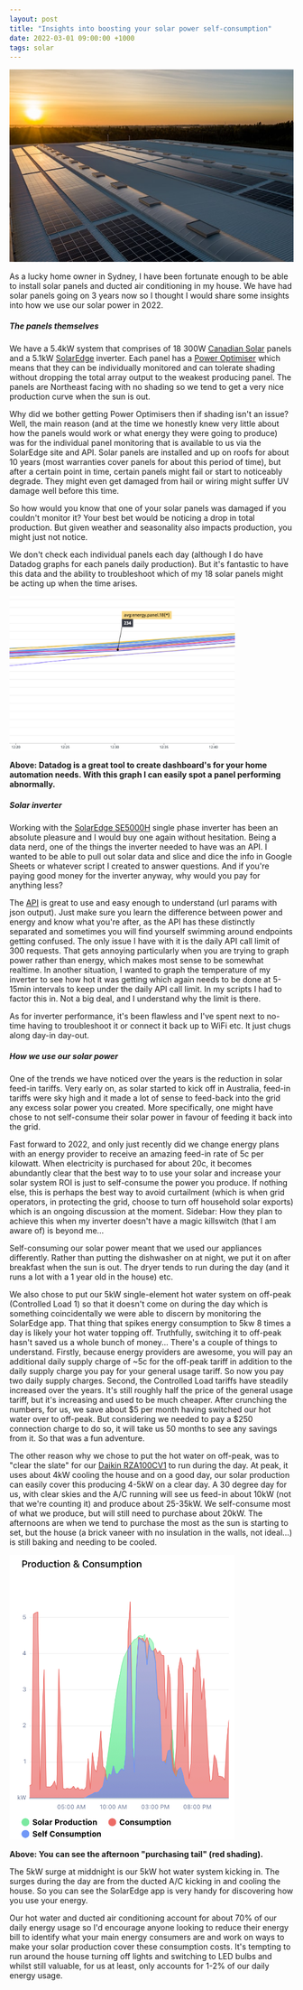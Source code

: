 ```yaml
---
layout: post
title: "Insights into boosting your solar power self-consumption"
date: 2022-03-01 09:00:00 +1000
tags: solar
---
```


<img src="assets/images/solar-panels.jpeg" alt="Pipes" width="600"/>

As a lucky home owner in Sydney, I have been fortunate enough to be able to install solar panels and ducted air
conditioning in my house. We have had solar panels going on 3 years now so I thought I would share some insights into
how we use our solar power in 2022.

##### The panels themselves

We have a 5.4kW system that comprises of 18 300W [Canadian Solar][2] panels and a 5.1kW [SolarEdge][3] inverter. Each panel has a
[Power Optimiser][6] which means that they can be individually monitored and can tolerate shading without dropping the
total array output to the weakest producing panel. The panels are Northeast facing with no shading so we tend to get a
very nice production curve when the sun is out.

Why did we bother getting Power Optimisers then if shading isn't an issue? Well, the main reason (and at the time we
honestly knew very little about how the panels would work or what energy they were going to produce) was for the
individual panel monitoring that is available to us via the SolarEdge site and API. Solar panels are installed and up on
roofs for about 10 years (most warranties cover panels for about this period of time), but after a certain point in time,
certain panels might fail or start to noticeably degrade. They might even get damaged from hail or wiring might suffer
UV damage well before this time.

So how would you know that one of your solar panels was damaged if you couldn't monitor it? Your best bet would be
noticing a drop in total production. But given weather and seasonality also impacts production, you might just not notice.

We don't check each individual panels each day (although I do have Datadog graphs for each panels daily production).
But it's fantastic to have this data and the ability to troubleshoot which of my 18 solar panels might be acting up when
the time arises.

<img src="assets/images/panel-energy.png" alt="Panel Monitoring" width="400"/>

**Above: Datadog is a great tool to create dashboard's for your home automation needs. With this graph I can easily spot a panel performing abnormally.**

##### Solar inverter

Working with the [SolarEdge SE5000H][4] single phase inverter has been an absolute pleasure and I would buy one again
without hesitation. Being a data nerd, one of the things the inverter needed to have was an API. I wanted to be able to
pull out solar data and slice and dice the info in Google Sheets or whatever script I created to answer questions.
And if you're paying good money for the inverter anyway, why would you pay for anything less?

The [API][1] is great to use and easy enough to understand (url params with json output). Just make sure you learn the
difference between power and energy and know what you're after, as the API has these distinctly separated and sometimes
you will find yourself swimming around endpoints getting confused. The only issue I have with it is the daily API
call limit of 300 requests. That gets annoying particularly when you are trying to graph power rather than energy,
which makes most sense to be somewhat realtime. In another situation, I wanted to graph the temperature of my inverter
to see how hot it was getting which again needs to be done at 5-15min intervals to keep under the daily API call limit.
In my scripts I had to factor this in. Not a big deal, and I understand why the limit is there.

As for inverter performance, it's been flawless and I've spent next to no-time having to troubleshoot it or connect it
back up to WiFi etc. It just chugs along day-in day-out.

##### How we use our solar power

One of the trends we have noticed over the years is the reduction in solar feed-in tariffs. Very early on, as solar
started to kick off in Australia, feed-in tariffs were sky high and it made a lot of sense to feed-back into the grid
any excess solar power you created. More specifically, one might have chose to not self-consume their solar power in
favour of feeding it back into the grid.

Fast forward to 2022, and only just recently did we change energy plans with an energy provider to receive an amazing
feed-in rate of 5c per kilowatt. When electricity is purchased for about 20c, it becomes abundantly clear that the best
way to to use your solar and increase your solar system ROI is just to self-consume the power you produce.
If nothing else, this is perhaps the best way to avoid curtailment (which is when grid operators, in protecting the grid,
choose to turn off household solar exports) which is an ongoing discussion at the moment. Sidebar: How they plan to
achieve this when my inverter doesn't have a magic killswitch (that I am aware of) is beyond me…

Self-consuming our solar power meant that we used our appliances differently. Rather than putting the dishwasher on at
night, we put it on after breakfast when the sun is out. The dryer tends to run during the day (and it runs a lot with a
1 year old in the house) etc.

We also chose to put our 5kW single-element hot water system on off-peak (Controlled Load 1) so that it doesn't come on
during the day which is something coincidentally we were able to discern by monitoring the SolarEdge app. That thing that
spikes energy consumption to 5kw 8 times a day is likely your hot water topping off. Truthfully, switching it to off-peak
hasn't saved us a whole bunch of money... There's a couple of things to understand. Firstly, because energy providers
are awesome, you will pay an additional daily supply charge of ~5c for the off-peak tariff in addition to the daily
supply charge you pay for your general usage tariff. So now you pay two daily supply charges. Second, the Controlled Load
tariffs have steadily increased over the years. It's still roughly half the price of the general usage tariff, but it's
increasing and used to be much cheaper. After crunching the numbers, for us, we save about $5 per month having switched
our hot water over to off-peak. But considering we needed to pay a $250 connection charge to do so, it will take us 50
months to see any savings from it. So that was a fun adventure.

The other reason why we chose to put the hot water on off-peak, was to "clear the slate" for our [Daikin RZA100CV1][5] to run during
the day. At peak, it uses about 4kW cooling the house and on a good day, our solar production can easily cover this
producing 4-5kW on a clear day. A 30 degree day for us, with clear skies and the A/C running will see us feed-in about
10kW (not that we're counting it) and produce about 25-35kW. We self-consume most of what we produce, but will still need
to purchase about 20kW. The afternoons are when we tend to purchase the most as the sun is starting to set, but the house
(a brick vaneer with no insulation in the walls, not ideal…) is still baking and needing to be cooled.

<img src="assets/images/solar-production.jpg" alt="Solar Production Curve" width="400"/>

**Above: You can see the afternoon "purchasing tail" (red shading).**

The 5kW surge at middnight is our 5kW
hot water system kicking in. The surges during the day are from the ducted A/C kicking in and cooling the house. So you
can see the SolarEdge app is very handy for discovering how you use your energy.

Our hot water and ducted air conditioning account for about 70% of our daily energy usage so I'd encourage anyone looking to reduce their energy bill to identify what your main energy consumers are and work on ways to make your solar production cover these consumption costs. It's tempting to run around the house turning off lights and switching to LED bulbs and whilst still valuable, for us at least, only accounts for 1-2% of our daily energy usage.

[1]: https://www.solaredge.com/sites/default/files/se_monitoring_api.pdf
[2]: https://www.canadiansolar.com/
[3]: https://www.solaredge.com/
[4]: https://www.solaredge.com/sites/default/files/se-single-phase-HD-wave-inverter-datasheet-aus.pdf
[5]: https://www.daikin.com.au/our-product-range/ducted-system-air-conditioning/inverter-ducted
[6]: https://www.solaredge.com/aus/products/power-optimizers#/
